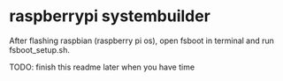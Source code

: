 # raspberrypi systembuilder

After flashing raspbian (raspberry pi os), open fsboot in terminal and run fsboot_setup.sh.

TODO: finish this readme later when you have time
